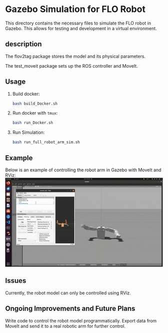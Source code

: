 # Gazebo Simulation for FLO Robot

This directory contains the necessary files to simulate the FLO robot in Gazebo. This allows for testing and development in a virtual environment.

## description

The flov2tag package stores the model and its physical parameters.

The test_moveit package sets up the ROS controller and MoveIt.


## Usage


1. Build docker:
    ```sh
    bash build_Docker.sh
2. Run docker with `tmux`:
    ```sh
    bash run_Docker.sh
3. Run Simulation:
    ```sh
    bash run_full_robot_arm_sim.sh

## Example
Below is an example of controlling the robot arm in Gazebo with MoveIt and RViz:
![avart](./image/gazebo-ezgif.com-optimize.gif)

## Issues
Currently, the robot model can only be controlled using RViz.

## Ongoing Improvements and Future Plans

Write code to control the robot model programmatically.
Export data from MoveIt and send it to a real robotic arm for further control.